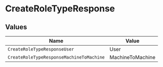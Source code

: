 # CreateRoleTypeResponse


## Values

| Name                                     | Value                                    |
| ---------------------------------------- | ---------------------------------------- |
| `CreateRoleTypeResponseUser`             | User                                     |
| `CreateRoleTypeResponseMachineToMachine` | MachineToMachine                         |